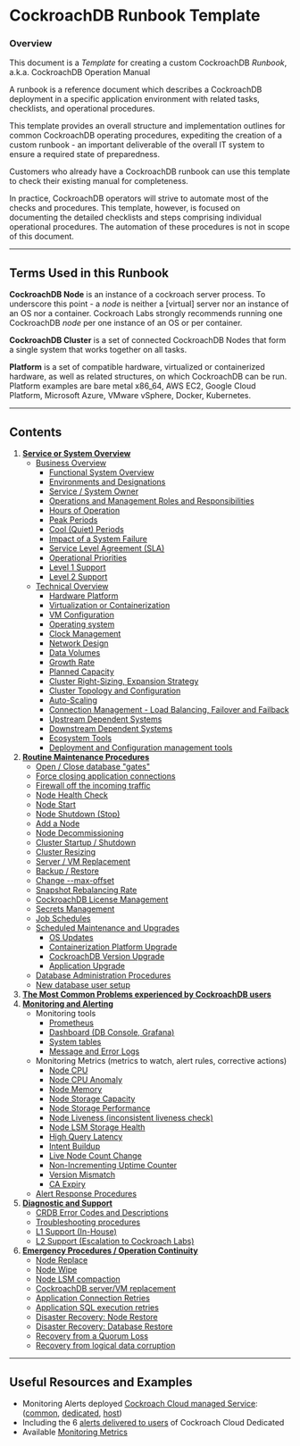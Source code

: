 
# CockroachDB Runbook Template


### Overview

This document is a _Template_ for creating a custom CockroachDB _Runbook_, a.k.a. CockroachDB Operation Manual

A runbook is a reference document which describes a CockroachDB deployment in a specific application environment with related tasks, checklists, and operational procedures.

This template provides an overall structure and implementation outlines for common CockroachDB operating procedures, expediting the creation of a custom runbook - an important deliverable of the overall IT system to ensure a required state of preparedness.

Customers who already have a CockroachDB runbook can use this template to check their existing manual for completeness.

In practice, CockroachDB operators will strive to automate most of the checks and procedures. This template, however, is focused on documenting the detailed checklists and steps comprising individual operational procedures. The automation of these procedures is not in scope of this document.



---

## Terms Used in this Runbook

**CockroachDB Node**  is an instance of a cockroach server process. To underscore this point - a *node* is neither a [virtual] server nor an instance of an OS nor a container. Cockroach Labs strongly recommends running one CockroachDB *node* per one instance of an OS or per container.

**CockroachDB Cluster**  is a set of connected CockroachDB Nodes that form a single system that works together on all tasks.

**Platform**  is a set of compatible hardware, virtualized or containerized hardware, as well as related structures, on which CockroachDB can be run. Platform examples are bare metal x86\_64, AWS EC2, Google Cloud Platform, Microsoft Azure, VMware vSphere, Docker, Kubernetes.




---

## Contents

1. **[Service or System Overview](system-overview/_under-construction_.md)**
    * [Business Overview](system-overview/_under-construction_.md)
        * [Functional System Overview](system-overview/_under-construction_.md)
        * [Environments and Designations](system-overview/environments-designations.md)
        * [Service / System Owner](system-overview/_under-construction_.md)
        * [Operations and Management Roles and Responsibilities](system-overview/_under-construction_.md)
        * [Hours of Operation](system-overview/_under-construction_.md)
        * [Peak Periods](system-overview/_under-construction_.md)
        * [Cool (Quiet) Periods](system-overview/_under-construction_.md)
        * [Impact of a System Failure](system-overview/_under-construction_.md)
        * [Service Level Agreement (SLA)](system-overview/_under-construction_.md)
        * [Operational Priorities](system-overview/_under-construction_.md)
        * [Level 1 Support](system-overview/support-level-1.md)
        * [Level 2 Support](system-overview/support-level-2.md)
    * [Technical Overview](system-overview/_under-construction_.md)
        * [Hardware Platform](system-overview/_under-construction_.md)
        * [Virtualization or Containerization](system-overview/_under-construction_.md)
        * [VM Configuration](system-overview/vm-spec.md)
        * [Operating system](system-overview/_under-construction_.md)
        * [Clock Management](system-overview/_under-construction_.md)
        * [Network Design](system-overview/_under-construction_.md)
        * [Data Volumes](system-overview/_under-construction_.md)
        * [Growth Rate](system-overview/_under-construction_.md)
        * [Planned Capacity](system-overview/_under-construction_.md)
        * [Cluster Right-Sizing, Expansion Strategy](system-overview/_under-construction_.md)
        * [Cluster Topology and Configuration](system-overview/_under-construction_.md)
        * [Auto-Scaling](system-overview/_under-construction_.md)
        * [Connection Management - Load Balancing, Failover and Failback](system-overview/connection-management.md)
        * [Upstream Dependent Systems](system-overview/system-upstream.md)
        * [Downstream Dependent Systems](system-overview/system-downstream.md)
        * [Ecosystem Tools](system-overview/_under-construction_.md)
        * [Deployment and Configuration management tools](system-overview/config-management-tools.md)
1. **[Routine Maintenance Procedures](routine-maintenance/_under-construction_.md)**
    * [Open / Close database &quot;gates&quot;](routine-maintenance/_under-construction_.md)
    * [Force closing application connections](routine-maintenance/_under-construction_.md)
    * [Firewall off the incoming traffic](routine-maintenance/_under-construction_.md)
    * [Node Health Check](routine-maintenance/_under-construction_.md)
    * [Node Start](routine-maintenance/node-start.md)
    * [Node Shutdown (Stop)](routine-maintenance/node-shutdown.md)
    * [Add a Node](routine-maintenance/node-add.md)
    * [Node Decommissioning](routine-maintenance/node-decommission.md)
    * [Cluster Startup / Shutdown](routine-maintenance/cluster-startup-shutdown.md)
    * [Cluster Resizing](routine-maintenance/cluster-resizing.md)
    * [Server / VM Replacement](routine-maintenance/server-vm-replacement.md)
    * [Backup / Restore](routine-maintenance/backup-restore.md)
    * [Change --max-offset](routine-maintenance/change-max-offset.md)
    * [Snapshot Rebalancing Rate](routine-maintenance/change-rebalancing-rate.md)
    * [CockroachDB License Management](routine-maintenance/licence-management.md)
    * [Secrets Management](routine-maintenance/_under-construction_.md)
    * [Job Schedules](routine-maintenance/_under-construction_.md)
    * [Scheduled Maintenance and Upgrades](routine-maintenance/_under-construction_.md)
        * [OS Updates](routine-maintenance/_under-construction_.md)
        * [Containerization Platform Upgrade](routine-maintenance/_under-construction_.md)
        * [CockroachDB Version Upgrade](routine-maintenance/upgrade-cockroach.md)
        * [Application Upgrade](routine-maintenance/upgrade-application.md)
    * [Database Administration Procedures](routine-maintenance/_under-construction_.md)
    * [New database user setup](routine-maintenance/dba-user.md)
1. **[The Most Common Problems experienced by CockroachDB users](most-common-problems/README.md)**
1. **[Monitoring and Alerting](monitoring-alerts/_under-construction_.md)**
    * Monitoring tools
        * [Prometheus](monitoring-alerts/monitoring-prometheus.md)
        * [Dashboard (DB Console, Grafana)](monitoring-alerts/monitoring-dashboard.md)
        * [System tables](monitoring-alerts/monitoring-sys-tables.md)
        * [Message and Error Logs](monitoring-alerts/monitoring-logs.md)
    * Monitoring Metrics
        (metrics to watch, alert rules, corrective actions)
        * [Node CPU](monitoring-alerts/alert-node-cpu.md)
        * [Node CPU Anomaly](monitoring-alerts/alert-node-cpu-anomaly.md)
        * [Node Memory](monitoring-alerts/alert-node-memory.md)
        * [Node Storage Capacity](monitoring-alerts/alert-node-storage-capacity.md)
        * [Node Storage Performance](monitoring-alerts/alert-node-storage-perf.md)
        * [Node Liveness (inconsistent liveness check)](monitoring-alerts/alert-node-liveness.md)
        * [Node LSM Storage Health](monitoring-alerts/alert-lsm-health.md)
        * [High Query Latency](monitoring-alerts/_under-construction_.md)
        * [Intent Buildup](monitoring-alerts/alert-intent-buildup.md)
        * [Live Node Count Change](monitoring-alerts/alert-node-count.md)
        * [Non-Incrementing Uptime Counter](monitoring-alerts/alert-non-incrementing-uptime.md)
        * [Version Mismatch](monitoring-alerts/alert-version-mismatch.md)
        * [CA Expiry](monitoring-alerts/_under-construction_.md)
    * [Alert Response Procedures](monitoring-alerts/_under-construction_.md)
1. **[Diagnostic and Support](monitoring-alerts/_under-construction_.md)**
    * [CRDB Error Codes and Descriptions](diagnostic-support/errors-codes.md)
    * [Troubleshooting procedures](diagnostic-support/troubleshooting.md)
    * [L1 Support (In-House)](diagnostic-support/support-l1.md)
    * [L2 Support (Escalation to Cockroach Labs)](support-l2.md)
1. **[Emergency Procedures / Operation Continuity](emergency-procedures/_under-construction_.md)**
    * [Node Replace](emergency-procedures/node-replace.md)
    * [Node Wipe](emergency-procedures/node-wipe.md)
    * [Node LSM compaction](emergency-procedures/lsm-compact.md)
    * [CockroachDB server/VM replacement](emergency-procedures/server-vm-replacement.md)
    * [Application Connection Retries](emergency-procedures/_under-construction_.md)
    * [Application SQL execution retries](emergency-procedures/_under-construction_.md)
    * [Disaster Recovery: Node Restore](emergency-procedures/_under-construction_.md)
    * [Disaster Recovery: Database Restore](emergency-procedures/_under-construction_.md)
    * [Recovery from a Quorum Loss](emergency-procedures/_under-construction_.md)
    * [Recovery from logical data corruption](emergency-procedures/corruption-logical.md)



---

## Useful Resources and Examples

- Monitoring Alerts deployed [Cockroach Cloud managed Service](https://github.com/cockroachlabs/managed-service/tree/master/pkg/monitoring/prometheus/assets):  ([common](https://github.com/cockroachlabs/managed-service/tree/master/pkg/monitoring/prometheus/assets/common), [dedicated](https://github.com/cockroachlabs/managed-service/tree/master/pkg/monitoring/prometheus/assets/dedicated), [host](https://github.com/cockroachlabs/managed-service/tree/master/pkg/monitoring/prometheus/assets/host))
- Including the 6 [alerts delivered to users](https://github.com/cockroachlabs/managed-service/blob/master/pkg/monitoring/prometheus/assets/dedicated/alerts.cockroach-customer.yml) of Cockroach Cloud Dedicated
- Available [Monitoring Metrics](https://www.cockroachlabs.com/docs/v21.1/ui-custom-chart-debug-page.html#available-metrics) 

